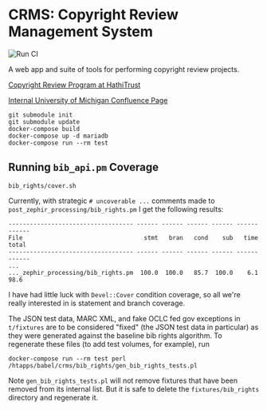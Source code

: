 # CRMS: Copyright Review Management System

![Run CI](https://github.com/hathitrust/crms/workflows/Run%20CI/badge.svg)

A web app and suite of tools for performing copyright review projects.

[Copyright Review Program at HathiTrust](https://www.hathitrust.org/copyright-review "HathiTrust CRMS home")

[Internal University of Michigan Confluence Page](https://tools.lib.umich.edu/confluence/display/HAT/CRMS+System "Internal University of Michigan Confluence Page")

```
git submodule init
git submodule update
docker-compose build
docker-compose up -d mariadb
docker-compose run --rm test
```

## Running `bib_api.pm` Coverage

```
bib_rights/cover.sh
```

Currently, with strategic `# uncoverable ...` comments made to `post_zephir_processing/bib_rights.pm`
I get the following results:

```
----------------------------------- ------ ------ ------ ------ ------ ------
File                                  stmt   bran   cond    sub   time  total
----------------------------------- ------ ------ ------ ------ ------ ------
...
..._zephir_processing/bib_rights.pm  100.0  100.0   85.7  100.0    6.1   98.6
```

I have had little luck with `Devel::Cover` condition coverage, so all we're really
interested in is statement and branch coverage.

The JSON test data, MARC XML, and fake OCLC fed gov exceptions in `t/fixtures` are
to be considered "fixed" (the JSON test data in particular) as they were generated
against the baseline bib rights algorithm. To regenerate these files (to add test volumes, for example),
run

```
docker-compose run --rm test perl /htapps/babel/crms/bib_rights/gen_bib_rights_tests.pl
```

Note `gen_bib_rights_tests.pl` will not remove fixtures that have been removed from its
internal list. But it is safe to delete the `fixtures/bib_rights` directory and regenerate it.
